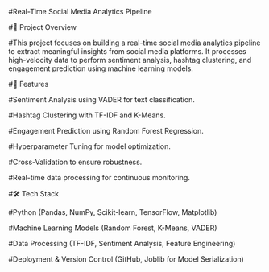 #Real-Time Social Media Analytics Pipeline

#📌 Project Overview

#This project focuses on building a real-time social media analytics pipeline to extract meaningful insights from social media platforms. It processes high-velocity data to perform sentiment analysis, hashtag clustering, and engagement prediction using machine learning models.

#🚀 Features

#Sentiment Analysis using VADER for text classification.

#Hashtag Clustering with TF-IDF and K-Means.

#Engagement Prediction using Random Forest Regression.

#Hyperparameter Tuning for model optimization.

#Cross-Validation to ensure robustness.

#Real-time data processing for continuous monitoring.

#🛠️ Tech Stack

#Python (Pandas, NumPy, Scikit-learn, TensorFlow, Matplotlib)

#Machine Learning Models (Random Forest, K-Means, VADER)

#Data Processing (TF-IDF, Sentiment Analysis, Feature Engineering)

#Deployment & Version Control (GitHub, Joblib for Model Serialization)
